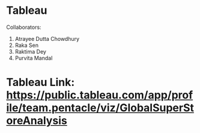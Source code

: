 # Tableau
Collaborators:
1) Atrayee Dutta Chowdhury
2) Raka Sen
3) Raktima Dey
4) Purvita Mandal
# Tableau Link: https://public.tableau.com/app/profile/team.pentacle/viz/GlobalSuperStoreAnalysis
